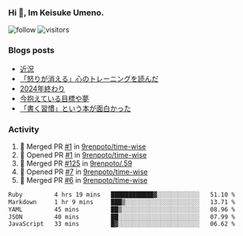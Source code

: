 ### Hi 👋, Im Keisuke Umeno.

<!--
**9renpoto/9renpoto** is a ✨ _special_ ✨ repository because its `README.md` (this file) appears on your GitHub profile.

Here are some ideas to get you started:

- 🔭 I’m currently working on ...
- 🌱 I’m currently learning ...
- 👯 I’m looking to collaborate on ...
- 🤔 I’m looking for help with ...
- 💬 Ask me about ...
- 📫 How to reach me: ...
- 😄 Pronouns: ...
- ⚡ Fun fact: ...
-->

![follow](https://img.shields.io/github/followers/9renpoto?label=Follow&style=social)
![visitors](https://komarev.com/ghpvc/?username=9renpoto&label=Profile%20views&color=0e75b6&style=flat)

### Blogs posts

<!-- BLOG-POST-LIST:START -->
- [近況](https://9renpoto.win/entry/2025/04/05/current_status)
- [「怒りが消える」心のトレーニングを読んだ](https://9renpoto.win/entry/2025/02/01/anger-management)
- [2024年終わり](https://9renpoto.win/entry/2024/12/31/2024-end)
- [今抱えている目標や夢](https://9renpoto.win/entry/2024/12/02/objective)
- [「書く習慣」という本が面白かった](https://9renpoto.win/entry/2024/11/11/leave_a_feeling_sad)
<!-- BLOG-POST-LIST:END -->

### Activity

<!--START_SECTION:activity-->
1. 🎉 Merged PR [#1](https://github.com/9renpoto/time-wise/pull/1) in [9renpoto/time-wise](https://github.com/9renpoto/time-wise)
2. 💪 Opened PR [#1](https://github.com/9renpoto/time-wise/pull/1) in [9renpoto/time-wise](https://github.com/9renpoto/time-wise)
3. 🎉 Merged PR [#125](https://github.com/9renpoto/.59/pull/125) in [9renpoto/.59](https://github.com/9renpoto/.59)
4. 💪 Opened PR [#7](https://github.com/9renpoto/time-wise/pull/7) in [9renpoto/time-wise](https://github.com/9renpoto/time-wise)
5. 🎉 Merged PR [#6](https://github.com/9renpoto/time-wise/pull/6) in [9renpoto/time-wise](https://github.com/9renpoto/time-wise)
<!--END_SECTION:activity-->

<!--START_SECTION:waka-->

```txt
Ruby         4 hrs 19 mins   ████████████▓░░░░░░░░░░░░   51.10 %
Markdown     1 hr 9 mins     ███▒░░░░░░░░░░░░░░░░░░░░░   13.71 %
YAML         45 mins         ██▒░░░░░░░░░░░░░░░░░░░░░░   08.96 %
JSON         40 mins         ██░░░░░░░░░░░░░░░░░░░░░░░   07.99 %
JavaScript   33 mins         █▓░░░░░░░░░░░░░░░░░░░░░░░   06.62 %
```

<!--END_SECTION:waka-->

